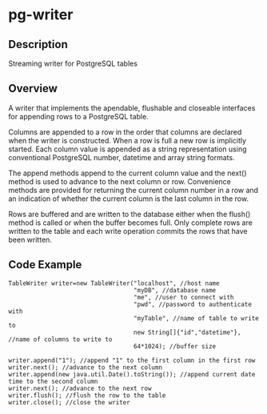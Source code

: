 # pg-writer

## Description

Streaming writer for PostgreSQL tables

## Overview

A writer that implements the apendable, flushable and closeable interfaces for appending rows to a PostgreSQL table.

Columns are appended to a row in the order that columns are declared when the writer is constructed. When a row
is full a new row is implicitly started. Each column value is appended as a string representation using conventional PostgreSQL 
number, datetime and array string formats. 

The append methods append to the current column value and the next() method is used to advance to the next column 
or row. Convenience methods are provided for returning the current column number in a row and an indication
of whether the current column is the last column in the row.

Rows are buffered and are written to the database either when the flush() method is called or when
the buffer becomes full. Only complete rows are written to the table and each write operation
commits the rows that have been written.

## Code Example

    TableWriter writer=new TableWriter("localhost", //host name
                                       "myDB", //database name
                                       "me", //user to connect with
                                       "pwd", //password to authenticate with
                                       "myTable", //name of table to write to 
                                       new String[]{"id","datetime"}, //name of columns to write to
                                       64*1024); //buffer size
             
    writer.append("1"); //append "1" to the first column in the first row
    writer.next(); //advance to the next column
    writer.append(new java.util.Date().toString()); //append current date time to the second column 
    writer.next(); //advance to the next row
    writer.flush(); //flush the row to the table
    writer.close(); //close the writer
 
